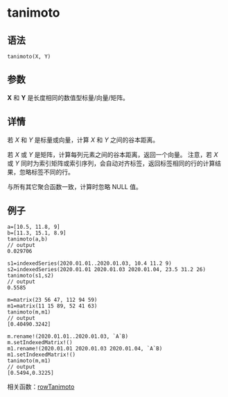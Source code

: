 # tanimoto

## 语法

`tanimoto(X, Y)`

## 参数

**X** 和 **Y** 是长度相同的数值型标量/向量/矩阵。

## 详情

若 *X* 和 *Y* 是标量或向量，计算 *X* 和 *Y* 之间的谷本距离。

若 *X* 或 *Y* 是矩阵，计算每列元素之间的谷本距离，返回一个向量。 注意，若 *X* 或 *Y*
同时为索引矩阵或索引序列，会自动对齐标签，返回标签相同的行的计算结果，忽略标签不同的行。

与所有其它聚合函数一致，计算时忽略 NULL 值。

## 例子

```
a=[10.5, 11.8, 9]
b=[11.3, 15.1, 8.9]
tanimoto(a,b)
// output
0.029706

s1=indexedSeries(2020.01.01..2020.01.03, 10.4 11.2 9)
s2=indexedSeries(2020.01.01 2020.01.03 2020.01.04, 23.5 31.2 26)
tanimoto(s1,s2)
// output
0.5585

m=matrix(23 56 47, 112 94 59)
m1=matrix(11 15 89, 52 41 63)
tanimoto(m,m1)
// output
[0.40490.3242]

m.rename!(2020.01.01..2020.01.03, `A`B)
m.setIndexedMatrix!()
m1.rename!(2020.01.01 2020.01.03 2020.01.04, `A`B)
m1.setIndexedMatrix!()
tanimoto(m,m1)
// output
[0.5494,0.3225]
```

相关函数：[rowTanimoto](../r/rowTanimoto.md)

